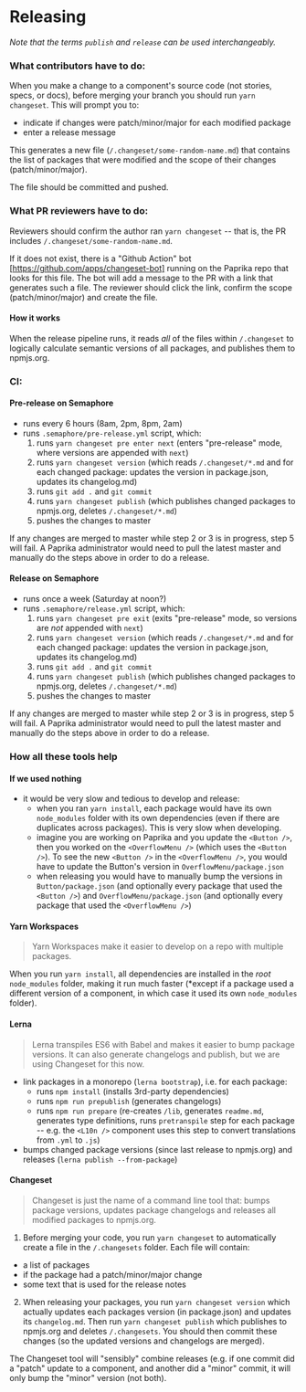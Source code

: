# Releasing

_Note that the terms `publish` and `release` can be used interchangeably._

### What contributors have to do:
When you make a change to a component's source code (not stories, specs, or docs), before merging your branch you should run `yarn changeset`. This will prompt you to:
- indicate if changes were patch/minor/major for each modified package
- enter a release message

This generates a new file (`/.changeset/some-random-name.md`) that contains the list of packages that were modified and the scope of their changes (patch/minor/major).

The file should be committed and pushed.

### What PR reviewers have to do:

Reviewers should confirm the author ran `yarn changeset` -- that is, the PR includes `/.changeset/some-random-name.md`.

If it does not exist, there is a "Github Action" bot [https://github.com/apps/changeset-bot] running on the Paprika repo that looks for this file.  The bot will add a message to the PR with a link that generates such a file. The reviewer should click the link, confirm the scope (patch/minor/major) and create the file.


#### How it works
When the release pipeline runs, it reads _all_ of the files within `/.changeset` to logically calculate semantic versions of all packages, and publishes them to npmjs.org.



### CI:

#### Pre-release on Semaphore
  - runs every 6 hours (8am, 2pm, 8pm, 2am)
  - runs `.semaphore/pre-release.yml` script, which:
    1. runs `yarn changeset pre enter next` (enters "pre-release" mode, where versions are appended with `next`)
    2. runs `yarn changeset version` (which reads `/.changeset/*.md` and for each changed package: updates the version in package.json, updates its changelog.md)
    3. runs `git add .` and `git commit`
    4. runs `yarn changeset publish` (which publishes changed packages to npmjs.org, deletes `/.changeset/*.md`)
    5. pushes the changes to master
  
If any changes are merged to master while step 2 or 3 is in progress, step 5 will fail.  A Paprika administrator would need to pull the latest master and manually do the steps above in order to do a release.

#### Release on Semaphore
  - runs once a week (Saturday at noon?)
  - runs `.semaphore/release.yml` script, which:
    1. runs `yarn changeset pre exit` (exits "pre-release" mode, so versions are _not_ appended with `next`)
    2. runs `yarn changeset version` (which reads `/.changeset/*.md` and for each changed package: updates the version in package.json, updates its changelog.md)
    3. runs `git add .` and `git commit`
    4. runs `yarn changeset publish` (which publishes changed packages to npmjs.org, deletes `/.changeset/*.md`)
    5. pushes the changes to master

If any changes are merged to master while step 2 or 3 is in progress, step 5 will fail.  A Paprika administrator would need to pull the latest master and manually do the steps above in order to do a release.

### How all these tools help

#### If we used nothing
  - it would be very slow and tedious to develop and release:
    - when you ran `yarn install`, each package would have its own `node_modules` folder with its own dependencies (even if there are duplicates across packages). This is very slow when developing.
    - imagine you are working on Paprika and you update the `<Button />`, then you worked on the `<OverflowMenu />` (which uses the `<Button />`).  To see the new `<Button />` in the `<OverflowMenu />`, you would have to update the Button's version in `OverflowMenu/package.json`
    - when releasing you would have to manually bump the versions in `Button/package.json` (and optionally every package that used the `<Button />`) and `OverflowMenu/package.json` (and optionally every package that used the `<OverflowMenu />`)
 

#### Yarn Workspaces
> Yarn Workspaces make it easier to develop on a repo with multiple packages.
 
When you run `yarn install`, all dependencies are installed in the _root_ `node_modules` folder, making it run much faster (*except if a package used a different version of a component, in which case it used its own `node_modules` folder).
  

#### Lerna
> Lerna transpiles ES6 with Babel and makes it easier to bump package versions.  It can also generate changelogs and publish, but we are using Changeset for this now.

  - link packages in a monorepo (`lerna bootstrap`), i.e. for each package:
    - runs `npm install` (installs 3rd-party dependencies)
    - runs `npm run prepublish` (generates changelogs)
    - runs `npm run prepare` (re-creates `/lib`, generates `readme.md`, generates type definitions, runs `pretranspile` step for each package -- e.g. the `<L10n />` component uses this step to convert translations from `.yml` to `.js`)
  - bumps changed package versions (since last release to npmjs.org) and releases (`lerna publish --from-package`)


#### Changeset
> Changeset is just the name of a command line tool that: bumps package versions, updates package changelogs and releases all modified packages to npmjs.org.

1. Before merging your code, you run `yarn changeset` to automatically create a file in the `/.changesets` folder.  Each file will contain:
- a list of packages
- if the package had a patch/minor/major change
- some text that is used for the release notes

2. When releasing your packages, you run `yarn changeset version` which actually updates each packages version (in package.json) and updates its `changelog.md`. Then run `yarn changeset publish` which publishes to npmjs.org and deletes `/.changesets`. You should then commit these changes (so the updated versions and changelogs are merged).

The Changeset tool will "sensibly" combine releases (e.g. if one commit  did a "patch" update to a component, and another did a "minor" commit, it will only bump the "minor" version (not both).

